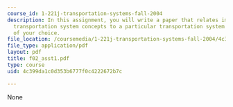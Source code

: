 ```yaml
---
course_id: 1-221j-transportation-systems-fall-2004
description: In this assignment, you will write a paper that relates important general
  transportation system concepts to a particular transportation system or situation
  of your choice.
file_location: /coursemedia/1-221j-transportation-systems-fall-2004/4c399da1c0d353b6777f0c4222672b7c_f02_asst1.pdf
file_type: application/pdf
layout: pdf
title: f02_asst1.pdf
type: course
uid: 4c399da1c0d353b6777f0c4222672b7c

---
```

None